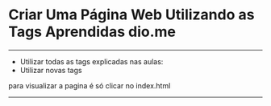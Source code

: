 <h1>Criar Uma Página Web Utilizando as Tags Aprendidas dio.me</h1>
<hr>
<ul>
<li>Utilizar todas as tags explicadas nas aulas:</li>
<li>Utilizar novas tags </li>
</ul>
<p>para visualizar a pagina é só clicar no index.html</p>
<hr>